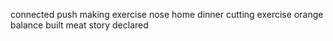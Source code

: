 connected push making exercise nose home dinner cutting exercise orange balance built meat story declared